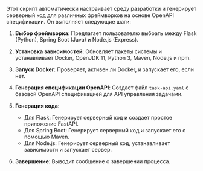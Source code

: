 Этот скрипт автоматически настраивает среду разработки и генерирует серверный код для различных фреймворков на основе OpenAPI спецификации. Он выполняет следующие шаги:

1. **Выбор фреймворка**: Предлагает пользователю выбрать между Flask (Python), Spring Boot (Java) и Node.js (Express).

2. **Установка зависимостей**: Обновляет пакеты системы и устанавливает Docker, OpenJDK 11, Python 3, Maven, Node.js и npm.

3. **Запуск Docker**: Проверяет, активен ли Docker, и запускает его, если нет.

4. **Генерация спецификации OpenAPI**: Создает файл `task-api.yaml` с базовой OpenAPI спецификацией для API управления задачами.

5. **Генерация кода**:
   - Для Flask: Генерирует серверный код и создает простое приложение FastAPI.
   - Для Spring Boot: Генерирует серверный код и запускает его с помощью Maven.
   - Для Node.js: Генерирует серверный код, устанавливает зависимости и запускает сервер.

6. **Завершение**: Выводит сообщение о завершении процесса.
